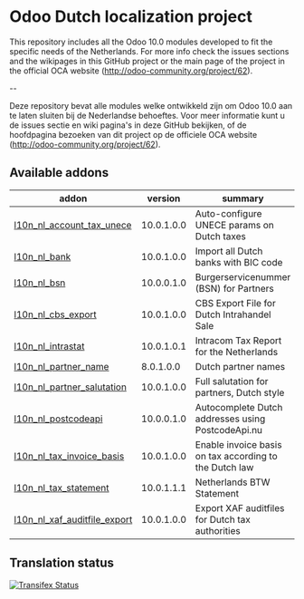 

Odoo Dutch localization project
===============================

This repository includes all the Odoo 10.0 modules developed to fit the specific needs of the Netherlands.
For more info check the issues sections and the wikipages in this GitHub project or the main page of the project in the official OCA website (http://odoo-community.org/project/62).

--

Deze repository bevat alle modules welke ontwikkeld zijn om Odoo 10.0 aan te laten sluiten bij de Nederlandse behoeftes. Voor meer informatie kunt u de issues sectie en wiki pagina's in deze GitHub bekijken, of de hoofdpagina bezoeken van dit project op de officiele OCA website (http://odoo-community.org/project/62). 

[//]: # (addons)

Available addons
----------------
addon | version | summary
--- | --- | ---
[l10n_nl_account_tax_unece](l10n_nl_account_tax_unece/) | 10.0.1.0.0 | Auto-configure UNECE params on Dutch taxes
[l10n_nl_bank](l10n_nl_bank/) | 10.0.1.0.0 | Import all Dutch banks with BIC code
[l10n_nl_bsn](l10n_nl_bsn/) | 10.0.0.1.0 | Burgerservicenummer (BSN) for Partners
[l10n_nl_cbs_export](l10n_nl_cbs_export/) | 10.0.1.0.0 | CBS Export File for Dutch Intrahandel Sale
[l10n_nl_intrastat](l10n_nl_intrastat/) | 10.0.1.0.1 | Intracom Tax Report for the Netherlands
[l10n_nl_partner_name](l10n_nl_partner_name/) | 8.0.1.0.0 | Dutch partner names
[l10n_nl_partner_salutation](l10n_nl_partner_salutation/) | 10.0.1.0.0 | Full salutation for partners, Dutch style
[l10n_nl_postcodeapi](l10n_nl_postcodeapi/) | 10.0.0.1.0 | Autocomplete Dutch addresses using PostcodeApi.nu
[l10n_nl_tax_invoice_basis](l10n_nl_tax_invoice_basis/) | 10.0.1.0.0 | Enable invoice basis on tax according to the Dutch law
[l10n_nl_tax_statement](l10n_nl_tax_statement/) | 10.0.1.1.1 | Netherlands BTW Statement
[l10n_nl_xaf_auditfile_export](l10n_nl_xaf_auditfile_export/) | 10.0.1.0.0 | Export XAF auditfiles for Dutch tax authorities

[//]: # (end addons)

Translation status
------------------

[![Transifex Status](https://www.transifex.com/projects/p/OCA-l10n-netherlands-10-0/chart/image_png)](https://www.transifex.com/projects/p/OCA-l10n-netherlands-10-0)
